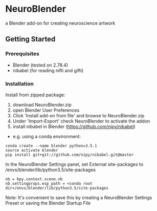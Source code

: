 # NeuroBlender
a Blender add-on for creating neuroscience artwork

## Getting Started

### Prerequisites
- Blender (tested on 2.78.4)
- nibabel (for reading nifti and gifti)

### Installation
Install from zipped package:
1. download NeuroBlender.zip
2. open Blender User Preferences
3. Click 'Install add-on from file' and browse to NeuroBlender.zip
4. Under 'Import-Export' check NeuroBlender to activate the addon
5. install nibabel in Blender (https://github.com/nipy/nibabel)
- e.g. using a conda environment:
```
conda create --name blender python=3.5.1
source activate blender
pip install git+git://github.com/nipy/nibabel.git@master
```
In the NeuroBlender Settings panel, set External site-packages to 
<conda root dir>/envs/blender/lib/python3.5/site-packages
```
nb = bpy.context.scene.nb
nb.settingprops.esp_path = <conda root dir>/envs/blender/lib/python3.5/site-packages
```
Note: It's convenient to save this by creating a NeuroBlender Settings Preset or saving the Blender Startup File

